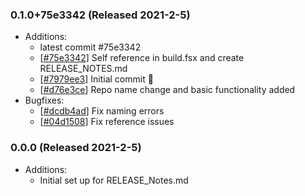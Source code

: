 ### 0.1.0+75e3342 (Released 2021-2-5)
* Additions:
    * latest commit #75e3342
    * [[#75e3342](https://github.com/nfdi4plants/Swate/commit/75e3342607582c42df597e1a292707fe05746ec5)] Self reference in build.fsx and create RELEASE_NOTES.md
    * [[#7979ee3](https://github.com/nfdi4plants/Swate/commit/7979ee39192e239c5cabd083fe7f871e42d43c2a)] Initial commit :tada:
    * [[#d76e3ce](https://github.com/nfdi4plants/Swate/commit/d76e3ce5b94a1acadd54881042cb605f072df1cb)] Repo name change and basic functionality added
* Bugfixes:
    * [[#dcdb4ad](https://github.com/nfdi4plants/Swate/commit/dcdb4ad8d5624a44eeb9f5a42ed0bf628fa5e1e0)] Fix naming errors
    * [[#04d1508](https://github.com/nfdi4plants/Swate/commit/04d15086c1de5bde9650b15d081294617e78bddc)] Fix reference issues

### 0.0.0 (Released 2021-2-5)
* Additions:
    * Initial set up for RELEASE_Notes.md
